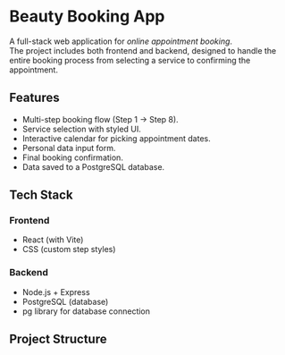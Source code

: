 # Beauty Booking App

A full-stack web application for *online appointment booking*.  
The project includes both frontend and backend, designed to handle the entire booking process from selecting a service to confirming the appointment.

## Features
- Multi-step booking flow (Step 1 → Step 8).
- Service selection with styled UI.
- Interactive calendar for picking appointment dates.
- Personal data input form.
- Final booking confirmation.
- Data saved to a PostgreSQL database.

## Tech Stack
### Frontend
- React (with Vite)
- CSS (custom step styles)

### Backend
- Node.js + Express
- PostgreSQL (database)
- pg library for database connection

## Project Structure